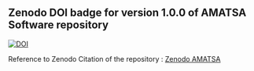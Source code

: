 ## Zenodo DOI badge for version 1.0.0 of AMATSA Software repository 
[![DOI](https://zenodo.org/badge/DOI/10.5281/zenodo.7179464.svg)](https://doi.org/10.5281/zenodo.7179464)

Reference to Zenodo Citation of the repository : [Zenodo AMATSA](https://zenodo.org/record/7179464#.Y0OWKXbMJmM)
